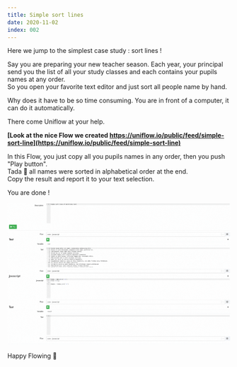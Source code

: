 ```yaml
---
title: Simple sort lines
date: 2020-11-02
index: 002
---
```


Here we jump to the simplest case study : sort lines !

Say you are preparing your new teacher season. Each year, your principal send you the list of all your study classes and each contains your pupils names at any order.  
So you open your favorite text editor and just sort all people name by hand.

Why does it have to be so time consuming. You are in front of a computer, it can do it automatically.

There come Uniflow at your help.

**[Look at the nice Flow we created https://uniflow.io/public/feed/simple-sort-line](https://uniflow.io/public/feed/simple-sort-line)**

In this Flow, you just copy all you pupils names in any order, then you push "Play button".  
Tada 🍿 all names were sorted in alphabetical order at the end.  
Copy the result and report it to your text selection.

You are done !

![animated](images/animated.gif)

Happy Flowing 🚀